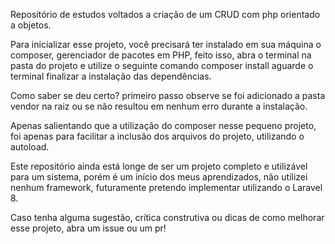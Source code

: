 Repositório de estudos voltados a criação
de um CRUD com php orientado a objetos.

Para inicializar esse projeto, você precisará
ter instalado em sua máquina o composer, gerenciador
de pacotes em PHP, feito isso, abra o terminal
na pasta do projeto e utilize o seguinte comando
composer install
aguarde o terminal finalizar a instalação das
dependências.

Como saber se deu certo? primeiro passo observe
se foi adicionado a pasta vendor na raiz ou
se não resultou em nenhum erro durante a instalação.

Apenas salientando que a utilização do composer nesse
pequeno projeto, foi apenas para facilitar a inclusão
dos arquivos do projeto, utilizando o autoload.

Este repositório ainda está longe de ser um projeto
completo e utilizável para um sistema, porém é um início
dos meus aprendizados, não utilizei nenhum framework,
futuramente pretendo implementar utilizando o Laravel 8.

Caso tenha alguma sugestão, crítica construtiva ou dicas de
como melhorar esse projeto, abra um issue ou um pr!
